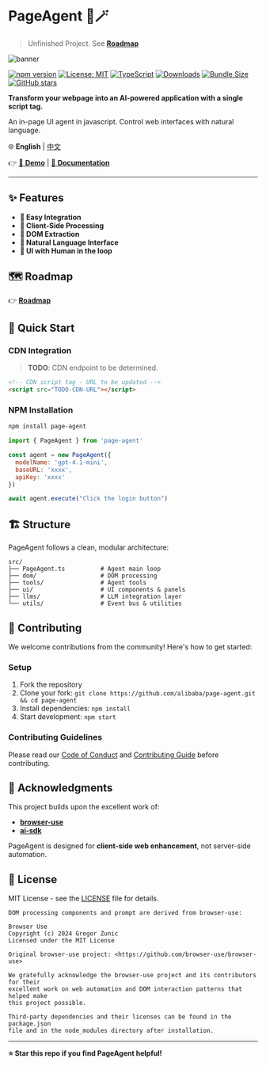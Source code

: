 # PageAgent 🤖🪄

> Unfinished Project. See [**Roadmap**](./ROADMAP.md)

![banner](https://img.alicdn.com/imgextra/i1/O1CN01RY0Wvh26ATVeDIX7v_!!6000000007621-0-tps-1672-512.jpg)

[![npm version](https://badge.fury.io/js/page-agent.svg)](https://badge.fury.io/js/page-agent) [![License: MIT](https://img.shields.io/badge/License-MIT-yellow.svg)](https://opensource.org/licenses/MIT) [![TypeScript](https://img.shields.io/badge/%3C%2F%3E-TypeScript-%230074c1.svg)](http://www.typescriptlang.org/) [![Downloads](https://img.shields.io/npm/dt/page-agent.svg)](https://www.npmjs.com/package/page-agent) [![Bundle Size](https://img.shields.io/bundlephobia/minzip/page-agent)](https://bundlephobia.com/package/page-agent) [![GitHub stars](https://img.shields.io/github/stars/alibaba/page-agent.svg)](https://github.com/alibaba/page-agent)

**Transform your webpage into an AI-powered application with a single script tag.**

An in-page UI agent in javascript. Control web interfaces with natural language.

🌐 **English** | [中文](./README-zh.md)

👉 [🚀 **Demo**](https://alibaba.github.io/page-agent/) | [📖 **Documentation**](https://alibaba.github.io/page-agent/#/docs/introduction/overview)

---

## ✨ Features

- **🎯 Easy Integration**
- **🔐 Client-Side Processing**
- **🧠 DOM Extraction**
- **💬 Natural Language Interface**
- **🎨 UI with Human in the loop**

## 🗺️ Roadmap

👉 [**Roadmap**](./ROADMAP.md)

## 🚀 Quick Start

### CDN Integration

> **TODO**: CDN endpoint to be determined.

```html
<!-- CDN script tag - URL to be updated -->
<script src="TODO-CDN-URL"></script>
```

### NPM Installation

```bash
npm install page-agent
```

```javascript
import { PageAgent } from 'page-agent'

const agent = new PageAgent({
  modelName: 'gpt-4.1-mini',
  baseURL: 'xxxx',
  apiKey: 'xxxx'
})

await agent.execute("Click the login button")
```

## 🏗️ Structure

PageAgent follows a clean, modular architecture:

```
src/
├── PageAgent.ts          # Agent main loop
├── dom/                  # DOM processing
├── tools/                # Agent tools
├── ui/                   # UI components & panels
├── llms/                 # LLM integration layer
└── utils/                # Event bus & utilities
```

## 🤝 Contributing

We welcome contributions from the community! Here's how to get started:

### Setup

1. Fork the repository
2. Clone your fork: `git clone https://github.com/alibaba/page-agent.git && cd page-agent`
3. Install dependencies: `npm install`
4. Start development: `npm start`

### Contributing Guidelines

Please read our [Code of Conduct](CODE_OF_CONDUCT.md) and [Contributing Guide](CONTRIBUTING.md) before contributing.

## 👏 Acknowledgments

This project builds upon the excellent work of:

- **[browser-use](https://github.com/browser-use/browser-use)**
- **[ai-sdk](https://ai-sdk.dev/)**

PageAgent is designed for **client-side web enhancement**, not server-side automation.

## 📄 License

MIT License - see the [LICENSE](LICENSE) file for details.


```
DOM processing components and prompt are derived from browser-use: 

Browser Use
Copyright (c) 2024 Gregor Zunic
Licensed under the MIT License

Original browser-use project: <https://github.com/browser-use/browser-use>

We gratefully acknowledge the browser-use project and its contributors for their
excellent work on web automation and DOM interaction patterns that helped make
this project possible.

Third-party dependencies and their licenses can be found in the package.json
file and in the node_modules directory after installation.
```

---

**⭐ Star this repo if you find PageAgent helpful!**
